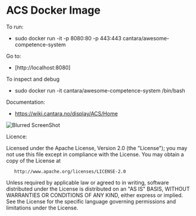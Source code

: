ACS Docker Image
================

To run:
* sudo docker run -it -p 8080:80 -p 443:443 cantara/awesome-competence-system

Go to:
* [http://localhost:8080]

To inspect and debug
* sudo docker run -it cantara/awesome-competence-system /bin/bash

Documentation:
* https://wiki.cantara.no/display/ACS/Home

![Blurred ScreenShot](https://raw.github.com/altran/cvapp/master/acs_blurred.png)



Licence:


   Licensed under the Apache License, Version 2.0 (the "License");
   you may not use this file except in compliance with the License.
   You may obtain a copy of the License at

       http://www.apache.org/licenses/LICENSE-2.0

   Unless required by applicable law or agreed to in writing, software
   distributed under the License is distributed on an "AS IS" BASIS,
   WITHOUT WARRANTIES OR CONDITIONS OF ANY KIND, either express or implied.
   See the License for the specific language governing permissions and
   limitations under the License.

 
